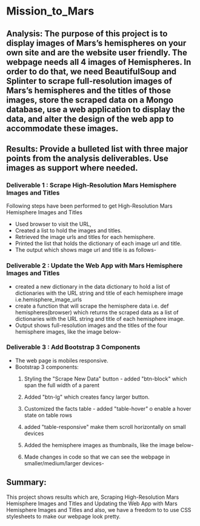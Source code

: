# Mission_to_Mars

## Analysis: The purpose of this project is to display images of Mars’s hemispheres on your own site and are the website user friendly. The webpage needs all 4 images of Hemispheres. In order to do that, we need BeautifulSoup and Splinter to scrape full-resolution images of Mars’s hemispheres and the titles of those images, store the scraped data on a Mongo database, use a web application to display the data, and alter the design of the web app to accommodate these images.

## Results: Provide a bulleted list with three major points from the analysis deliverables. Use images as support where needed.



### Deliverable 1 : Scrape High-Resolution Mars Hemisphere Images and Titles
Following steps have been performed to get High-Resolution Mars Hemisphere Images and Titles
- Used browser to visit the URL,
- Created a list to hold the images and titles.
- Retrieved the image urls and titles for each hemisphere.
- Printed the list that holds the dictionary of each image url and title.
- The output which shows mage url and title is as follows-


### Deliverable 2 : Update the Web App with Mars Hemisphere Images and Titles
- created a new dictionary in the data dictionary to hold a list of dictionaries with the URL string and title of each hemisphere image i.e.hemisphere_image_urls
- create a function that will scrape the hemisphere data i.e. def hemispheres(browser) which returns the scraped data as a list of dictionaries with the URL string and title of each hemisphere image.
- Output shows full-resolution images and the titles of the four hemisphere images, like the image below- 


### Deliverable 3 : Add Bootstrap 3 Components
- The web page is mobiles responsive.
- Bootstrap 3 components:
	1) Styling the "Scrape New Data" button - added "btn-block" which span the full width of a parent
	2) Added "btn-lg" which creates fancy larger button. 
	
	3) Customized the facts table - added "table-hover" o enable a hover state on table rows
	4) added "table-responsive" make them scroll horizontally on small devices

	5) Added the hemisphere images as thumbnails, like the image below-
	6) Made changes in code so that we can see the webpage in smaller/medium/larger devices-

## Summary:
This project shows results which are, Scraping High-Resolution Mars Hemisphere Images and Titles and Updating the Web App with Mars Hemisphere Images and Titles and also, we have a freedom to to use CSS stylesheets to make our webpage look pretty.

